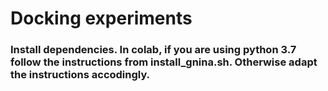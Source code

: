 # Docking experiments

### Install dependencies. In colab, if you are using python 3.7 follow the instructions from install_gnina.sh. Otherwise adapt the instructions accodingly.